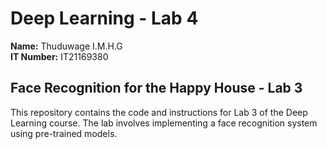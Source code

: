 # Deep Learning - Lab 4

**Name:** Thuduwage I.M.H.G  
**IT Number:** IT21169380

## Face Recognition for the Happy House - Lab 3

This repository contains the code and instructions for Lab 3 of the Deep Learning course. The lab involves implementing a face recognition system using pre-trained models.
